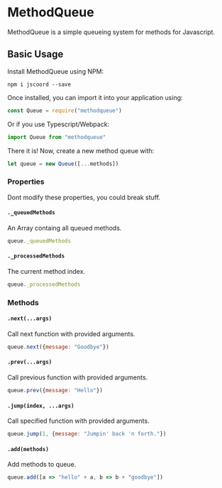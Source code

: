# MethodQueue

MethodQueue is a simple queueing system for methods for Javascript.

## Basic Usage

Install MethodQueue using NPM:
```
npm i jscoord --save
```
Once installed, you can import it into your application using: 
```js
const Queue = require("methodqueue")
```
Or if you use Typescript/Webpack: 
```ts
import Queue from "methodqueue"
```
There it is! Now, create a new method queue with: 
```js
let queue = new Queue([...methods])
```

### Properties
Dont modify these properties, you could break stuff.
#### `._queuedMethods`
An Array containg all queued methods.
```js
queue._queuedMethods
```

#### `._processedMethods`
The current method index.
```js
queue._processedMethods
```

### Methods
#### `.next(...args)`
Call next function with provided arguments.
```js
queue.next({message: "Goodbye"})
```

#### `.prev(...args)`
Call previous function with provided arguments.
```js
queue.prev({message: "Hello"})
```

#### `.jump(index, ...args)`
Call specified function with provided arguments.
```js
queue.jump(1, {message: "Jumpin' back 'n forth."})
```

#### `.add(methods)`
Add methods to queue.
```js
queue.add([a => "hello" + a, b => b + "goodbye"])
```